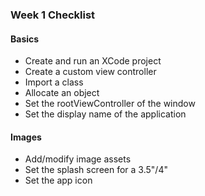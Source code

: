 ### Week 1 Checklist

#### Basics

- Create and run an XCode project
- Create a custom view controller
- Import a class
- Allocate an object
- Set the rootViewController of the window
- Set the display name of the application

#### Images

- Add/modify image assets
- Set the splash screen for a 3.5"/4"
- Set the app icon